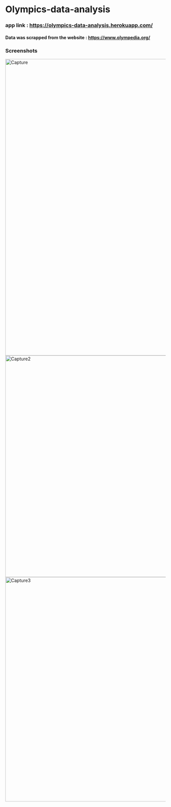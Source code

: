 # Olympics-data-analysis
### app link : https://olympics-data-analysis.herokuapp.com/

#### Data was scrapped from the website : https://www.olympedia.org/


### Screenshots
<img width="931" alt="Capture" src="https://user-images.githubusercontent.com/43163370/128603748-c1efe14e-0ec7-4929-96ad-9ec78e64d862.PNG">
<img width="696" alt="Capture2" src="https://user-images.githubusercontent.com/43163370/128603749-502f58e3-e4f6-4ea5-a366-110c236268ff.PNG">
<img width="705" alt="Capture3" src="https://user-images.githubusercontent.com/43163370/128603747-b7eb4af0-3f74-40d8-86ba-6b6b66089832.PNG">


